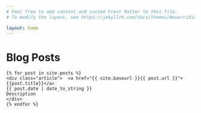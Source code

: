 ```yaml
---
# Feel free to add content and custom Front Matter to this file.
# To modify the layout, see https://jekyllrb.com/docs/themes/#overriding-theme-defaults

layout: home
---
```


<div id="home">
  <h1>Blog Posts</h1>
 
    {% for post in site.posts %}
    <div class="article">  <a href="{{ site.baseurl }}{{ post.url }}">{{post.title}}</a>
    {{ post.date | date_to_string }}
    Description
    </div>
    {% endfor %}
 
</div>
